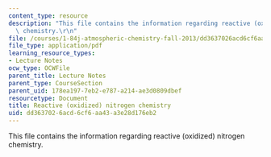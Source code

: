 ```yaml
---
content_type: resource
description: "This file contains the information regarding reactive (oxidized) nitrogen\
  \ chemistry.\r\n"
file: /courses/1-84j-atmospheric-chemistry-fall-2013/dd3637026acd6cf6aa43a3e28d176eb2_MIT1_84JF13_Lec13_nitrogen.pdf
file_type: application/pdf
learning_resource_types:
- Lecture Notes
ocw_type: OCWFile
parent_title: Lecture Notes
parent_type: CourseSection
parent_uid: 178ea197-7eb2-e787-a214-ae3d0809dbef
resourcetype: Document
title: Reactive (oxidized) nitrogen chemistry
uid: dd363702-6acd-6cf6-aa43-a3e28d176eb2
---
```

This file contains the information regarding reactive (oxidized) nitrogen chemistry.


